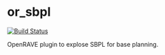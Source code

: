 # or_sbpl

[![Build Status](https://travis-ci.org/personalrobotics/or_sbpl.svg?branch=master)](https://travis-ci.org/personalrobotics/or_sbpl)

OpenRAVE plugin to explose SBPL for base planning.
